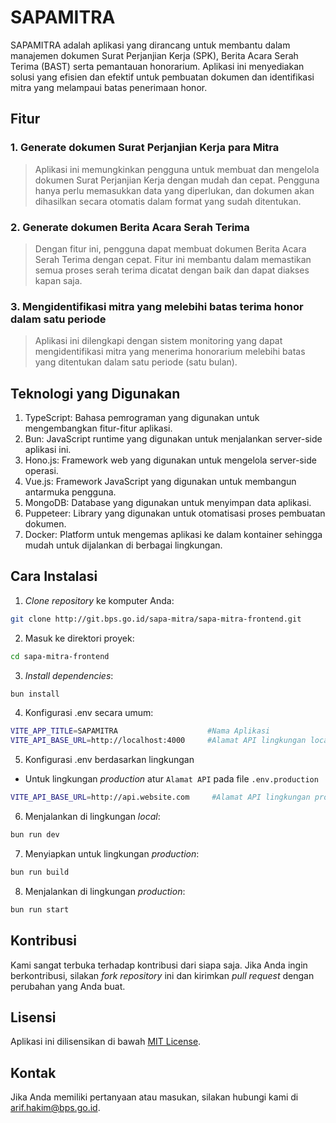 # SAPAMITRA

SAPAMITRA adalah aplikasi yang dirancang untuk membantu dalam manajemen dokumen Surat Perjanjian Kerja (SPK), Berita Acara Serah Terima (BAST) serta pemantauan honorarium. Aplikasi ini menyediakan solusi yang efisien dan efektif untuk pembuatan dokumen dan identifikasi mitra yang melampaui batas penerimaan honor.

## Fitur

### 1. Generate dokumen Surat Perjanjian Kerja para Mitra

> Aplikasi ini memungkinkan pengguna untuk membuat dan mengelola dokumen Surat Perjanjian Kerja dengan mudah dan cepat. Pengguna hanya perlu memasukkan data yang diperlukan, dan dokumen akan dihasilkan secara otomatis dalam format yang sudah ditentukan.

### 2. Generate dokumen Berita Acara Serah Terima

> Dengan fitur ini, pengguna dapat membuat dokumen Berita Acara Serah Terima dengan cepat. Fitur ini membantu dalam memastikan semua proses serah terima dicatat dengan baik dan dapat diakses kapan saja.

### 3. Mengidentifikasi mitra yang melebihi batas terima honor dalam satu periode

> Aplikasi ini dilengkapi dengan sistem monitoring yang dapat mengidentifikasi mitra yang menerima honorarium melebihi batas yang ditentukan dalam satu periode (satu bulan).

## Teknologi yang Digunakan

1. TypeScript: Bahasa pemrograman yang digunakan untuk mengembangkan fitur-fitur aplikasi.
2. Bun: JavaScript runtime yang digunakan untuk menjalankan server-side aplikasi ini.
3. Hono.js: Framework web yang digunakan untuk mengelola server-side operasi.
4. Vue.js: Framework JavaScript yang digunakan untuk membangun antarmuka pengguna.
5. MongoDB: Database yang digunakan untuk menyimpan data aplikasi.
6. Puppeteer: Library yang digunakan untuk otomatisasi proses pembuatan dokumen.
7. Docker: Platform untuk mengemas aplikasi ke dalam kontainer sehingga mudah untuk dijalankan di berbagai lingkungan.

## Cara Instalasi

1. _Clone repository_ ke komputer Anda:

```sh
git clone http://git.bps.go.id/sapa-mitra/sapa-mitra-frontend.git
```

2. Masuk ke direktori proyek:

```sh
cd sapa-mitra-frontend
```

3. _Install dependencies_:

```sh
bun install
```

4. Konfigurasi .env secara umum:

```sh
VITE_APP_TITLE=SAPAMITRA                    #Nama Aplikasi
VITE_API_BASE_URL=http://localhost:4000     #Alamat API lingkungan local
```

5. Konfigurasi .env berdasarkan lingkungan

- Untuk lingkungan _production_ atur `Alamat API` pada file `.env.production`

```sh
VITE_API_BASE_URL=http://api.website.com     #Alamat API lingkungan production
```

6. Menjalankan di lingkungan _local_:

```sh
bun run dev
```

7. Menyiapkan untuk lingkungan _production_:

```sh
bun run build
```

8. Menjalankan di lingkungan _production_:

```sh
bun run start
```

## Kontribusi

Kami sangat terbuka terhadap kontribusi dari siapa saja. Jika Anda ingin berkontribusi, silakan _fork repository_ ini dan kirimkan _pull request_ dengan perubahan yang Anda buat.

## Lisensi

Aplikasi ini dilisensikan di bawah [MIT License](http://git.bps.go.id/sapa-mitra/sapa-mitra-frontend/blob/main/LICENSE).

## Kontak

Jika Anda memiliki pertanyaan atau masukan, silakan hubungi kami di arif.hakim@bps.go.id.
